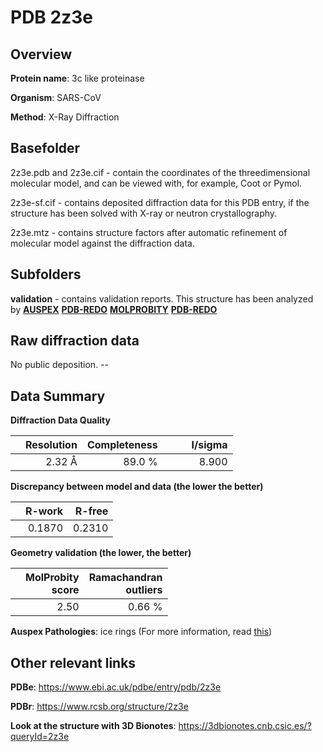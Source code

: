 # PDB 2z3e

## Overview

**Protein name**: 3c like proteinase

**Organism**: SARS-CoV

**Method**: X-Ray Diffraction

## Basefolder

2z3e.pdb and 2z3e.cif - contain the coordinates of the threedimensional molecular model, and can be viewed with, for example, Coot or Pymol.

2z3e-sf.cif - contains deposited diffraction data for this PDB entry, if the structure has been solved with X-ray or neutron crystallography.

2z3e.mtz - contains structure factors after automatic refinement of molecular model against the diffraction data.

## Subfolders





**validation** - contains validation reports. This structure has been analyzed by [**AUSPEX**](https://github.com/thorn-lab/coronavirus_structural_task_force/tree/master/pdb/3c_like_proteinase/SARS-CoV/2z3e/validation/auspex) [**PDB-REDO**](https://github.com/thorn-lab/coronavirus_structural_task_force/tree/master/pdb/3c_like_proteinase/SARS-CoV/2z3e/validation/pdb-redo) [**MOLPROBITY**](https://github.com/thorn-lab/coronavirus_structural_task_force/tree/master/pdb/3c_like_proteinase/SARS-CoV/2z3e/validation/molprobity) [**PDB-REDO**](https://github.com/thorn-lab/coronavirus_structural_task_force/blob/master/pdb/3c_like_proteinase/SARS-CoV/2z3e/validation/Xtriage_output.log) 

## Raw diffraction data

No public deposition. --<br> 

## Data Summary
**Diffraction Data Quality**

|   | Resolution | Completeness| I/sigma |
|---|-------------:|----------------:|--------------:|
|   |2.32 Å|89.0  %|<img width=50/>8.900|

**Discrepancy between model and data (the lower the better)**

|   | **R-work**| **R-free**   
|---|-------------:|----------------:|           
||  0.1870|  0.2310|

**Geometry validation (the lower, the better)**

|   |**MolProbity<br>score**| **Ramachandran<br>outliers** 
|---|-------------:|----------------:|
||  2.50|  0.66 %|

**Auspex Pathologies**: ice rings (For more information, read [this](https://github.com/thorn-lab/coronavirus_structural_task_force/blob/master/pdb/3c_like_proteinase/SARS-CoV/2z3e/validation/auspex/2z3e_auspex_comments.txt))

 



## Other relevant links 
**PDBe**:  https://www.ebi.ac.uk/pdbe/entry/pdb/2z3e
 
**PDBr**: https://www.rcsb.org/structure/2z3e 

**Look at the structure with 3D Bionotes**: https://3dbionotes.cnb.csic.es/?queryId=2z3e

